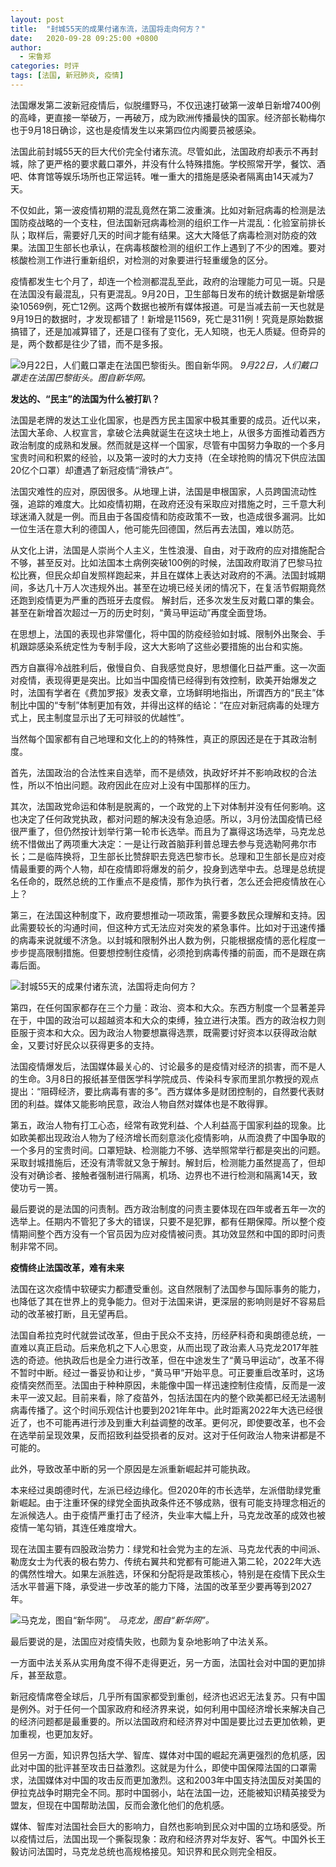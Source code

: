 ```yaml
---
layout: post
title:  "封城55天的成果付诸东流，法国将走向何方？"
date:   2020-09-28 09:25:00 +0800
author: 
  - 宋鲁郑
categories: 时评
tags: [法国, 新冠肺炎, 疫情]
---
```


法国爆发第二波新冠疫情后，似脱缰野马，不仅迅速打破第一波单日新增7400例的高峰，更直接一举破万，一再破万，成为欧洲传播最快的国家。经济部长勒梅尔也于9月18日确诊，这也是疫情发生以来第四位内阁要员被感染。

法国此前封城55天的巨大代价完全付诸东流。尽管如此，法国政府却表示不再封城，除了更严格的要求戴口罩外，并没有什么特殊措施。学校照常开学，餐饮、酒吧、体育馆等娱乐场所也正常运转。唯一重大的措施是感染者隔离由14天减为7天。

不仅如此，第一波疫情初期的混乱竟然在第二波重演。比如对新冠病毒的检测是法国防疫战略的一个支柱，但法国新冠病毒检测的组织工作一片混乱：化验室前排长队；取样后，需要好几天的时间才能有结果。这大大降低了病毒检测对防疫的效果。法国卫生部长也承认，在病毒核酸检测的组织工作上遇到了不少的困难。要对核酸检测工作进行重新组织，对检测的对象要进行轻重缓急的区分。

疫情都发生七个月了，却连一个检测都混乱至此，政府的治理能力可见一斑。只是在法国没有最混乱，只有更混乱。9月20日，卫生部每日发布的统计数据是新增感染10569例，死亡12例。这两个数据也被所有媒体报道。可是当减去前一天也就是9月19日的数据时，才发现都错了！新增是11569，死亡是311例！究竟是原始数据搞错了，还是加减算错了，还是口径有了变化，无人知晓，也无人质疑。但奇异的是，两个数都是往少了错，而不是多报。

![9月22日，人们戴口罩走在法国巴黎街头。图自新华网。]({{site.url}}/assets/images/20200923162455727.jpg)
*9月22日，人们戴口罩走在法国巴黎街头。图自新华网。*

__发达的、“民主”的法国为什么被打趴？__

法国是老牌的发达工业化国家，也是西方民主国家中极其重要的成员。近代以来，法国大革命、人权宣言，拿破仑法典就诞生在这块土地上，从很多方面推动着西方政治制度的成熟和发展。然而就是这样一个国家，尽管有中国努力争取的一个多月宝贵时间和积累的经验，以及第一波时的大力支持（在全球抢购的情况下供应法国20亿个口罩）却遭遇了新冠疫情“滑铁卢”。

法国灾难性的应对，原因很多。从地理上讲，法国是申根国家，人员跨国流动性强，追踪的难度大。比如疫情初期，在政府还没有采取应对措施之时，三千意大利球迷涌入就是一例。而且由于各国疫情和防疫政策不一致，也造成很多漏洞。比如一位生活在意大利的德国人，他可能先回德国，然后再去法国，难以防范。

从文化上讲，法国是人崇尚个人主义，生性浪漫、自由，对于政府的应对措施配合不够，甚至反对。比如法国本土病例突破100例的时候，法国政府取消了巴黎马拉松比赛，但民众却自发照样跑起来，并且在媒体上表达对政府的不满。法国封城期间，多达几十万人次违规外出。甚至在边境已经关闭的情况下，在复活节假期竟然还跑到疫情更为严重的西班牙去度假。 解封后，还多次发生反对戴口罩的集会。甚至在新增首次超过一万的历史时刻，“黄马甲运动”再度全面登场。

在思想上，法国的表现也非常僵化，将中国的防疫经验如封城、限制外出聚会、手机跟踪感染系统定性为专制手段，这大大影响了这些必要措施的出台和实施。

西方自赢得冷战胜利后，傲慢自负、自我感觉良好，思想僵化日益严重。这一次面对疫情，表现得更是突出。比如当中国疫情已经得到有效控制，欧美开始爆发之时，法国有学者在《费加罗报》发表文章，立场鲜明地指出，所谓西方的“民主”体制比中国的“专制”体制更加有效，并得出这样的结论：“在应对新冠病毒的处理方式上，民主制度显示出了无可辩驳的优越性”。

当然每个国家都有自己地理和文化上的的特殊性，真正的原因还是在于其政治制度。

首先，法国政治的合法性来自选举，而不是绩效，执政好坏并不影响政权的合法性，所以不怕出问题。政府因此在应对上没有中国那样的压力。

其次，法国政党命运和体制是脱离的，一个政党的上下对体制并没有任何影响。这也决定了任何政党执政，都对问题的解决没有急迫感。所以，3月份法国疫情已经很严重了，但仍然按计划举行第一轮市长选举。而且为了赢得这场选举，马克龙总统不惜做出了两项重大决定：一是让行政首脑菲利普总理去参与竞选勒阿弗尔市长；二是临阵换将，卫生部长比赞辞职去竞选巴黎市长。总理和卫生部长是应对疫情最重要的两个人物，却在疫情即将爆发的前夕，投身到选举中去。总理是总统提名任命的，既然总统的工作重点不是疫情，那作为执行者，怎么还会把疫情放在心上？

第三，在法国这种制度下，政府要想推动一项政策，需要多数民众理解和支持。因此需要较长的沟通时间，但这种方式无法应对突发的紧急事件。比如对于迅速传播的病毒来说就缓不济急。以封城和限制外出人数为例，只能根据疫情的恶化程度一步步提高限制措施。但要想控制住疫情，必须抢到病毒传播的前面，而不是跟在病毒后面。

![封城55天的成果付诸东流，法国将走向何方？]({{site.url}}/assets/images/20200923161346778.jpg)

第四，在任何国家都存在三个力量：政治、资本和大众。东西方制度一个显著差异在于，中国的政治可以超越资本和大众的束缚，独立进行决策。西方的政治权力则臣服于资本和大众。因为政治人物要想赢得选票，既需要讨好资本以获得政治献金，又要讨好民众以获得更多的支持。

法国疫情爆发后，法国媒体最关心的、讨论最多的是疫情对经济的损害，而不是人的生命。3月8日的报纸甚至借医学科学院成员、传染科专家而里凯尔教授的观点提出：“阻碍经济，要比病毒有害的多”。西方媒体多是财团控制的，自然要代表财团的利益。媒体又能影响民意，政治人物自然对媒体也是不敢得罪。

第五，政治人物有打工心态，经常有政党利益、个人利益高于国家利益的现象。比如欧美都出现政治人物为了经济增长而刻意淡化疫情影响，从而浪费了中国争取的一个多月的宝贵时间。口罩短缺、检测能力不够、选举照常举行都是突出的问题。采取封城措施后，还没有清零就又急于解封。解封后，检测能力虽然提高了，但却没有对确诊者、接触者强制进行隔离，机场、边界也不进行检测和隔离14天，致使功亏一篑。

最后要说的是法国的问责制。西方政治制度的问责主要体现在四年或者五年一次的选举上。任期内不管犯了多大的错误，只要不是犯罪，都有任期保障。所以整个疫情期间整个西方没有一个官员因为应对疫情被问责。其功效显然和中国的即时问责制非常不同。

__疫情终止法国改革，难有未来__

法国在这次疫情中软硬实力都遭受重创。这自然限制了法国参与国际事务的能力，也降低了其在世界上的竞争能力。但对于法国来讲，更深层的影响则是好不容易启动的改革被打断，且无望再启。

法国自希拉克时代就尝试改革，但由于民众不支持，历经萨科奇和奥朗德总统，一直难以真正启动。后来危机之下人心思变，从而出现了政治素人马克龙2017年胜选的奇迹。他执政后也是全力进行改革，但在中途发生了“黄马甲运动”，改革不得不暂时中断。经过一番妥协和让步，“黄马甲”开始平息。可正要重启改革时，这场疫情突然而至。法国由于种种原因，未能像中国一样迅速控制住疫情，反而是一波未平一波又起。目前来看，除了疫苗外，包括法国在内的整个欧美都已经无法遏制病毒传播了。这个时间乐观估计也要到2021年年中。此时距离2022年大选已经很近了，也不可能再进行涉及到重大利益调整的改革。更何况，即使要改革，也不会在选举前呈现效果，反而招致利益受损者的反对。这对于任何政治人物来讲都是不可能的。

此外，导致改革中断的另一个原因是左派重新崛起并可能执政。

本来经过奥朗德时代，左派已经边缘化。但2020年的市长选举，左派借助绿党重新崛起。由于注重环保的绿党全面执政条件还不够成熟，很有可能支持理念相近的左派候选人。由于疫情严重打击了经济，失业率大幅上升，马克龙改革的成效也被疫情一笔勾销，其连任难度增大。

现在法国主要有四股政治势力：绿党和社会党为主的左派、马克龙代表的中间派、勒庞女士为代表的极右势力、传统右翼共和党都有可能进入第二轮，2022年大选的偶然性增大。如果左派胜选，环保和分配将是政策核心，特别是在疫情下民众生活水平普遍下降，承受进一步改革的能力下降，法国的改革至少要再等到2027年。

![马克龙，图自“新华网”。]({{site.url}}/assets/images/20200923161725658.jpg)
*马克龙，图自“新华网”。*

最后要说的是，法国应对疫情失败，也颇为复杂地影响了中法关系。

一方面中法关系从实用角度不得不走得更近，另一方面，法国社会对中国的更加排斥，甚至敌意。

新冠疫情席卷全球后，几乎所有国家都受到重创，经济也迟迟无法复苏。只有中国是例外。对于任何一个国家政府和经济界来说，如何利用中国经济增长来解决自己的经济问题都是最重要的。所以法国政府和经济界对中国是要比过去更加依赖，更加重视，也更加友好。

但另一方面，知识界包括大学、智库、媒体对中国的崛起充满更强烈的危机感，因此对中国的批评甚至攻击日益激烈。这就是为什么，即使中国保障法国的口罩需求，法国媒体对中国的攻击反而更加激烈。这和2003年中国支持法国反对美国的伊拉克战争时期完全不同。那时中国弱小，站在法国一边，还能被知识精英接受为盟友，但现在中国帮助法国，反而会激化他们的危机感。

媒体、智库对法国社会巨大的影响力，自然也影响到民众对中国的立场和感受。所以疫情过后，法国出现一个撕裂现象：政府和经济界对华友好、客气。中国外长王毅访问法国时，马克龙总统也高规格接见。知识界和民众则完全相反。